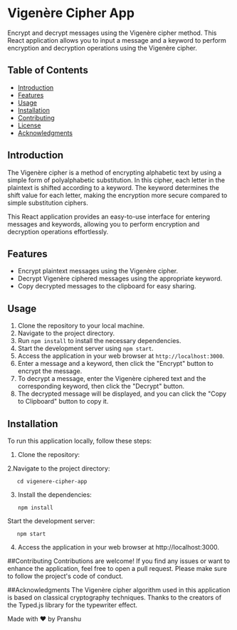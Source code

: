 # Vigenère Cipher App

Encrypt and decrypt messages using the Vigenère cipher method. This React application allows you to input a message and a keyword to perform encryption and decryption operations using the Vigenère cipher.



## Table of Contents

- [Introduction](#introduction)
- [Features](#features)
- [Usage](#usage)
- [Installation](#installation)
- [Contributing](#contributing)
- [License](#license)
- [Acknowledgments](#acknowledgments)

## Introduction

The Vigenère cipher is a method of encrypting alphabetic text by using a simple form of polyalphabetic substitution. In this cipher, each letter in the plaintext is shifted according to a keyword. The keyword determines the shift value for each letter, making the encryption more secure compared to simple substitution ciphers.

This React application provides an easy-to-use interface for entering messages and keywords, allowing you to perform encryption and decryption operations effortlessly.

## Features

- Encrypt plaintext messages using the Vigenère cipher.
- Decrypt Vigenère ciphered messages using the appropriate keyword.
- Copy decrypted messages to the clipboard for easy sharing.

## Usage

1. Clone the repository to your local machine.
2. Navigate to the project directory.
3. Run `npm install` to install the necessary dependencies.
4. Start the development server using `npm start`.
5. Access the application in your web browser at `http://localhost:3000`.
6. Enter a message and a keyword, then click the "Encrypt" button to encrypt the message.
7. To decrypt a message, enter the Vigenère ciphered text and the corresponding keyword, then click the "Decrypt" button.
8. The decrypted message will be displayed, and you can click the "Copy to Clipboard" button to copy it.

## Installation

To run this application locally, follow these steps:

1. Clone the repository:
   
       

2.Navigate to the project directory:

       cd vigenere-cipher-app

3. Install the dependencies:
          
       npm install
Start the development server:

       npm start

4. Access the application in your web browser at http://localhost:3000.


##Contributing
Contributions are welcome! If you find any issues or want to enhance the application, feel free to open a pull request. Please make sure to follow the project's code of conduct.

##Acknowledgments
The Vigenère cipher algorithm used in this application is based on classical cryptography techniques.
Thanks to the creators of the Typed.js library for the typewriter effect.

Made with ❤️ by Pranshu



